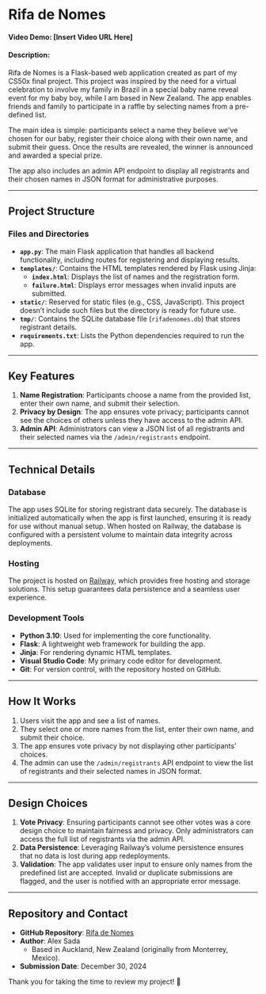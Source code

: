 # Rifa de Nomes

#### Video Demo: [Insert Video URL Here]  
#### Description:  

Rifa de Nomes is a Flask-based web application created as part of my CS50x final project. This project was inspired by the need for a virtual celebration to involve my family in Brazil in a special baby name reveal event for my baby boy, while I am based in New Zealand. The app enables friends and family to participate in a raffle by selecting names from a pre-defined list.  

The main idea is simple: participants select a name they believe we've chosen for our baby, register their choice along with their own name, and submit their guess. Once the results are revealed, the winner is announced and awarded a special prize.  

The app also includes an admin API endpoint to display all registrants and their chosen names in JSON format for administrative purposes.

---

## Project Structure  

### Files and Directories  

- **`app.py`**: The main Flask application that handles all backend functionality, including routes for registering and displaying results.  
- **`templates/`**: Contains the HTML templates rendered by Flask using Jinja:  
  - **`index.html`**: Displays the list of names and the registration form.  
  - **`failure.html`**: Displays error messages when invalid inputs are submitted.  
- **`static/`**: Reserved for static files (e.g., CSS, JavaScript). This project doesn’t include such files but the directory is ready for future use.  
- **`tmp/`**: Contains the SQLite database file (`rifadenomes.db`) that stores registrant details.  
- **`requirements.txt`**: Lists the Python dependencies required to run the app.

---

## Key Features  

1. **Name Registration**: Participants choose a name from the provided list, enter their own name, and submit their selection.  
2. **Privacy by Design**: The app ensures vote privacy; participants cannot see the choices of others unless they have access to the admin API.  
3. **Admin API**: Administrators can view a JSON list of all registrants and their selected names via the `/admin/registrants` endpoint.  

---

## Technical Details  

### Database  
The app uses SQLite for storing registrant data securely. The database is initialized automatically when the app is first launched, ensuring it is ready for use without manual setup. When hosted on Railway, the database is configured with a persistent volume to maintain data integrity across deployments.  

### Hosting  
The project is hosted on [Railway](https://railway.app), which provides free hosting and storage solutions. This setup guarantees data persistence and a seamless user experience.  

### Development Tools  
- **Python 3.10**: Used for implementing the core functionality.  
- **Flask**: A lightweight web framework for building the app.  
- **Jinja**: For rendering dynamic HTML templates.  
- **Visual Studio Code**: My primary code editor for development.  
- **Git**: For version control, with the repository hosted on GitHub.  

---

## How It Works  

1. Users visit the app and see a list of names.  
2. They select one or more names from the list, enter their own name, and submit their choice.  
3. The app ensures vote privacy by not displaying other participants’ choices.  
4. The admin can use the `/admin/registrants` API endpoint to view the list of registrants and their selected names in JSON format.  

---

## Design Choices  

1. **Vote Privacy**: Ensuring participants cannot see other votes was a core design choice to maintain fairness and privacy. Only administrators can access the full list of registrants via the admin API.  
2. **Data Persistence**: Leveraging Railway’s volume persistence ensures that no data is lost during app redeployments.  
3. **Validation**: The app validates user input to ensure only names from the predefined list are accepted. Invalid or duplicate submissions are flagged, and the user is notified with an appropriate error message.  

---

## Repository and Contact  

- **GitHub Repository**: [Rifa de Nomes](https://github.com/thealexsada/rifadenomes)  
- **Author**: Alex Sada  
  - Based in Auckland, New Zealand (originally from Monterrey, Mexico).  
- **Submission Date**: December 30, 2024  

Thank you for taking the time to review my project! 🎉  
